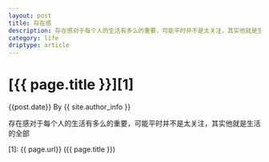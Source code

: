 ```yaml
---
layout: post
title: 存在感
description: 存在感对于每个人的生活有多么的重要，可能平时并不是太关注，其实他就是生活的全部
category: life
driptype: article 
---
```


# [{{ page.title }}][1]
{{post.date}} By {{ site.author_info }}

存在感对于每个人的生活有多么的重要，可能平时并不是太关注，其实他就是生活的全部




[Yonzeo]:    http://www.zhengyangyang.cn  "Yonzeo"
[1]:    {{ page.url}}  ({{ page.title }})
